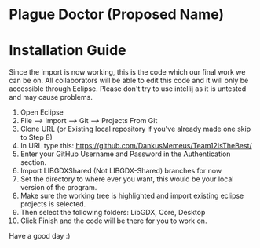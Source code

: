 # Plague Doctor (Proposed Name)

# Installation Guide
Since the import is now working, this is the code which our final work we can be on. All collaborators will be able to edit this code and it will only be accessible through Eclipse. Please don't try to use intellij as it is untested and may cause problems.
1. Open Eclipse
2. File --> Import --> Git --> Projects From Git
3. Clone URL (or Existing local repository if you've already made one skip to Step 8)
4. In URL type this: https://github.com/DankusMemeus/Team12IsTheBest/
5. Enter your GitHub Username and Password in the Authentication section.
6. Import LIBGDXShared (Not LIBGDX-Shared) branches for now
7. Set the directory to where ever you want, this would be your local version of the program.
8. Make sure the working tree is highlighted and import existing eclipse projects is selected.
9. Then select the following folders: LibGDX, Core, Desktop
10. Click Finish and the code will be there for you to work on.

Have a good day :)
